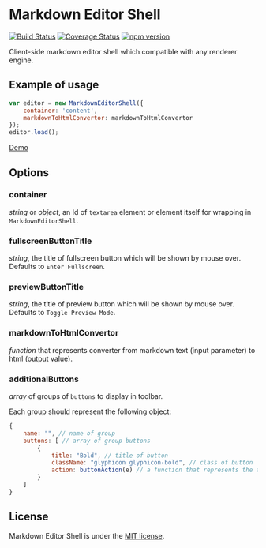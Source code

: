 # Markdown Editor Shell
[![Build Status](https://travis-ci.org/T-Alex/MarkdownEditorShell.svg?branch=master)](https://travis-ci.org/T-Alex/MarkdownEditorShell)
[![Coverage Status](https://coveralls.io/repos/T-Alex/MarkdownEditorShell/badge.svg?branch=master&service=github)](https://coveralls.io/github/T-Alex/MarkdownEditorShell?branch=master)
[![npm version](https://img.shields.io/npm/v/markdown-editor-shell.svg)](https://www.npmjs.com/package/markdown-editor-shell)

Client-side markdown editor shell which compatible with any renderer engine.

## Example of usage
```javascript
var editor = new MarkdownEditorShell({
    container: 'content',
    markdownToHtmlConvertor: markdownToHtmlConvertor
});
editor.load();
```

[Demo](http://htmlpreview.github.io/?https://github.com/T-Alex/MarkdownEditorShell/blob/master/demo/index.html)

## Options
### container
_string_ or _object_, an Id of ```textarea``` element or element itself for wrapping in ```MarkdownEditorShell```.

### fullscreenButtonTitle
_string_, the title of fullscreen button which will be shown by mouse over. Defaults to ```Enter Fullscreen```.

### previewButtonTitle
_string_, the title of preview button which will be shown by mouse over. Defaults to ```Toggle Preview Mode```.

### markdownToHtmlConvertor
_function_ that represents converter from markdown text (input parameter) to html (output value).

### additionalButtons
_array_ of groups of ```buttons``` to display in toolbar.

Each group should represent the following object:
```javascript
{
    name: "", // name of group
    buttons: [ // array of group buttons
        {
            title: "Bold", // title of button
            className: "glyphicon glyphicon-bold", // class of button
            action: buttonAction(e) // a function that represents the action of button, where e is instance of plugin
        }
    ]
}
```

## License
Markdown Editor Shell is under the [MIT license](LICENSE.md).
